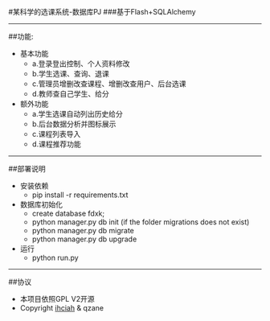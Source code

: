 #某科学的选课系统-数据库PJ
###基于Flash+SQLAlchemy

---
##功能:
* 基本功能
  * a.登录登出控制、个人资料修改
  * b.学生选课、查询、退课
  * c.管理员增删改查课程、增删改查用户、后台选课
  * d.教师查自己学生、给分
* 额外功能
  * a.学生选课自动列出历史给分
  * b.后台数据分析并图标展示
  * c.课程列表导入
  * d.课程推荐功能

---
##部署说明
* 安装依赖
  * pip install -r requirements.txt
* 数据库初始化
  * create database fdxk;
  * python manager.py db init (if the folder migrations does not exist)
  * python manager.py db migrate
  * python manager.py db upgrade
* 运行
  * python run.py

---
##协议
* 本项目依照GPL V2开源
* Copyright [ihciah](http://www.ihcblog.com) & qzane